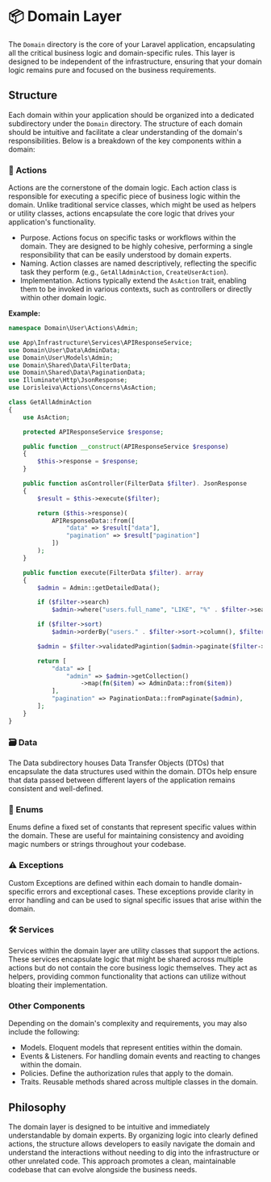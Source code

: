 # 📦 Domain Layer

The `Domain` directory is the core of your Laravel application, encapsulating all the critical business logic and domain-specific rules. This layer is designed to be independent of the infrastructure, ensuring that your domain logic remains pure and focused on the business requirements.

## Structure

Each domain within your application should be organized into a dedicated subdirectory under the `Domain` directory. The structure of each domain should be intuitive and facilitate a clear understanding of the domain's responsibilities. Below is a breakdown of the key components within a domain:

### 🚀 Actions

Actions are the cornerstone of the domain logic. Each action class is responsible for executing a specific piece of business logic within the domain. Unlike traditional service classes, which might be used as helpers or utility classes, actions encapsulate the core logic that drives your application's functionality.

-   Purpose. Actions focus on specific tasks or workflows within the domain. They are designed to be highly cohesive, performing a single responsibility that can be easily understood by domain experts.
-   Naming. Action classes are named descriptively, reflecting the specific task they perform (e.g., `GetAllAdminAction`, `CreateUserAction`).
-   Implementation. Actions typically extend the `AsAction` trait, enabling them to be invoked in various contexts, such as controllers or directly within other domain logic.

**Example:**

```php
namespace Domain\User\Actions\Admin;

use App\Infrastructure\Services\APIResponseService;
use Domain\User\Data\AdminData;
use Domain\User\Models\Admin;
use Domain\Shared\Data\FilterData;
use Domain\Shared\Data\PaginationData;
use Illuminate\Http\JsonResponse;
use Lorisleiva\Actions\Concerns\AsAction;

class GetAllAdminAction
{
    use AsAction;

    protected APIResponseService $response;

    public function __construct(APIResponseService $response)
    {
        $this->response = $response;
    }

    public function asController(FilterData $filter). JsonResponse
    {
        $result = $this->execute($filter);

        return ($this->response)(
            APIResponseData::from([
                "data" => $result["data"],
                "pagination" => $result["pagination"]
            ])
        );
    }

    public function execute(FilterData $filter). array
    {
        $admin = Admin::getDetailedData();

        if ($filter->search)
            $admin->where("users.full_name", "LIKE", "%" . $filter->search . "%");

        if ($filter->sort)
            $admin->orderBy("users." . $filter->sort->column(), $filter->sort->direction());

        $admin = $filter->validatedPagintion($admin->paginate($filter->length));

        return [
            "data" => [
                "admin" => $admin->getCollection()
                    ->map(fn($item) => AdminData::from($item))
            ],
            "pagination" => PaginationData::fromPaginate($admin),
        ];
    }
}
```

### 🗃️ Data

The Data subdirectory houses Data Transfer Objects (DTOs) that encapsulate the data structures used within the domain. DTOs help ensure that data passed between different layers of the application remains consistent and well-defined.

### 🔢 Enums

Enums define a fixed set of constants that represent specific values within the domain. These are useful for maintaining consistency and avoiding magic numbers or strings throughout your codebase.

### ⚠️ Exceptions

Custom Exceptions are defined within each domain to handle domain-specific errors and exceptional cases. These exceptions provide clarity in error handling and can be used to signal specific issues that arise within the domain.

### 🛠️ Services

Services within the domain layer are utility classes that support the actions. These services encapsulate logic that might be shared across multiple actions but do not contain the core business logic themselves. They act as helpers, providing common functionality that actions can utilize without bloating their implementation.

### Other Components

Depending on the domain's complexity and requirements, you may also include the following:

-   Models. Eloquent models that represent entities within the domain.
-   Events & Listeners. For handling domain events and reacting to changes within the domain.
-   Policies. Define the authorization rules that apply to the domain.
-   Traits. Reusable methods shared across multiple classes in the domain.

## Philosophy

The domain layer is designed to be intuitive and immediately understandable by domain experts. By organizing logic into clearly defined actions, the structure allows developers to easily navigate the domain and understand the interactions without needing to dig into the infrastructure or other unrelated code. This approach promotes a clean, maintainable codebase that can evolve alongside the business needs.
